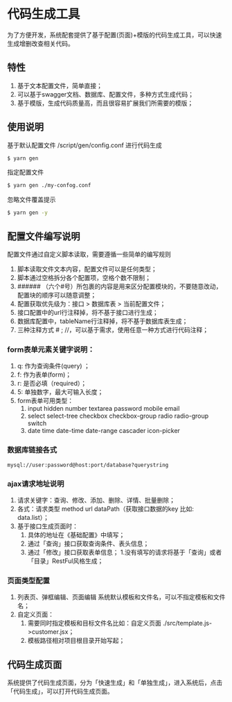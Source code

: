 # 代码生成工具
为了方便开发，系统配套提供了基于配置(页面)+模版的代码生成工具，可以快速生成增删改查相关代码。

## 特性
1. 基于文本配置文件，简单直接；
1. 可以基于swagger文档、数据库、配置文件，多种方式生成代码；
1. 基于模版，生成代码质量高，而且很容易扩展我们所需要的模版；

## 使用说明
基于默认配置文件 /script/gen/config.conf 进行代码生成
```bash
$ yarn gen
```

指定配置文件
```bash
$ yarn gen ./my-confog.conf
```

忽略文件覆盖提示
```bash
$ yarn gen -y
```

## 配置文件编写说明
配置文件通过自定义脚本读取，需要遵循一些简单的编写规则

1. 脚本读取文件文本内容，配置文件可以是任何类型；
1. 脚本通过空格拆分各个配置项，空格个数不限制；
1. \#\#\#\#\#\# （六个#号）所包裹的内容是用来区分配置模块的，不要随意改动， 配置块的顺序可以随意调整；
1. 配置获取优先级为：接口 > 数据库表 > 当前配置文件；
1. 接口配置中的url行注释掉，将不基于接口进行生成；
1. 数据库配置中，tableName行注释掉，将不基于数据库表生成；
1. 三种注释方式 # ; //，可以基于需求，使用任意一种方式进行代码注释；

### form表单元素关键字说明： 
1. q: 作为查询条件(query) ；
1. f: 作为表单(form)；
1. r: 是否必填（required）；
1. 5: 单独数字，最大可输入长度；
1. form表单可用类型：
    1. input hidden number textarea password mobile email
    1. select select-tree checkbox checkbox-group radio radio-group switch
    1. date time date-time date-range cascader icon-picker

### 数据库链接各式
```
mysql://user:password@host:port/database?querystring
```
### ajax请求地址说明
1. 请求关键字：查询、修改、添加、删除、详情、批量删除；
1. 各式：请求类型 method url dataPath（获取接口数据的key 比如: data.list）；
1. 基于接口生成页面时：
    1. 具体的地址在《基础配置》中填写；
    1. 通过「查询」接口获取查询条件、表头信息；
    1. 通过「修改」接口获取表单信息；
    1.没有填写的请求将基于「查询」或者「目录」RestFul风格生成；

### 页面类型配置
1. 列表页、弹框编辑、页面编辑 系统默认模板和文件名，可以不指定模板和文件名；
1. 自定义页面：
    1. 需要同时指定模板和目标文件名比如：自定义页面 ./src/template.js->customer.jsx；
    1. 模板路径相对项目根目录开始写起；

## 代码生成页面
系统提供了代码生成页面，分为「快速生成」和「单独生成」，进入系统后，点击「代码生成」，可以打开代码生成页面。
